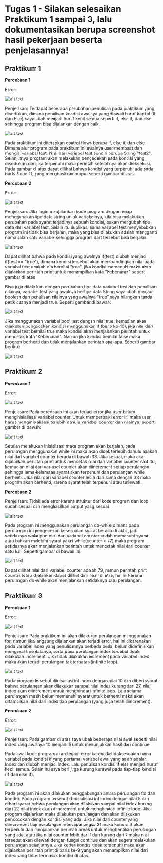 # Tugas 1 - Silakan selesaikan Praktikum 1 sampai 3, lalu dokumentasikan berupa screenshot hasil pekerjaan beserta penjelasannya!

## Praktikum 1
**Percobaan 1**

Error:

![alt text](/Pertemuan3/Praktikum/Dokumentasi/{88DDCEB3-89F5-4B3F-9A47-29659E3358DC}.png)

Penjelasan: Terdapat beberapa perubahan penulisan pada praktikum yang disediakan, dimana penulisan kondisi awalnya yang diawali huruf kapital (If dan Else) saya ubah menjadi huruf kecil semua seperti if, else if, dan else sehingga program bisa dijalankan dengan baik.

![alt text](/Pertemuan3/Praktikum/Dokumentasi/{15DB6B0D-15CE-4261-9487-CE136BDBFEF1}.png )

Pada praktikum ini diterapkan control flows berupa if, else if, dan else. Dimana alur program pada praktikum ini awalnya user membuat dan mengisi variabel test. Nilai dari variabel test sendiri berupa String "test2". Selanjutnya program akan melakukan pengecekan pada kondisi yang disediakan  dan jika terpenuhi maka perintah setelahnya akan dieksekusi. Pada gambar di atas dapat dilihat bahwa kondisi yang terpenuhi ada pada baris 5 dan 11, yang menghasilkan output seperti gambar di atas.

**Percobaan 2**

Error:

![alt text](/Pertemuan3/Praktikum/Dokumentasi/{57A5073A-7181-4546-88B6-B6ED8995E9ED}.png)

Penjelasan: Jika ingin menjalankan kode program dengan tetap menggunakan tipe data string untuk variabelnya, kita bisa melakukan perubahan pada syarat terjadinya sebuah kondisi, bukan mengubah tipe data dari variabel test. Selain itu duplikasi nama variabel test menyebabkan program ini tidak bisa berjalan, maka yang bisa dilakukan adalah mengganti nama salah satu variabel sehingga program dart tersebut bisa berjalan.

![alt text](/Pertemuan3/Praktikum/Dokumentasi/{01C78659-901A-436C-82EE-FD4D52F50A84}.png)


Dapat dilihat bahwa pada kondisi yang awalnya if(test) diubah menjadi if(test == "true"), dimana kondisi tersebut akan membandingkan nilai pada variabel test apakah dia bernilai "true", jika kondisi memenuhi maka akan dijalankan perintah print untuk menampilkan kata "Kebenaran" seperti gambar di atas

Bisa juga dilakukan dengan perubahan tipe data variabel test dan penulisan nilainya, variabel test yang awalnya bertipe data String saya ubah menjadi boolean dan penulisan nilainya yang awalnya "true" saya hilangkan tanda petik duanya menjadi true. Seperti gambar di bawah:

![alt text](/Pertemuan3/Praktikum/Dokumentasi/{6017A429-6F09-4497-B838-EFEEC3ACBD10}.png)

Jika menggunakan variabel bool test dengan nilai true, kemudian akan dilakukan pengecekan kondisi menggunakan if (baris ke-13), jika nilai dari variabel test bernilai true maka kondisi akan menjalankan perintah untuk mencetak kata "Kebenaran". Namun jika kondisi bernilai false maka program berhenti dan tidak menjalankan perintah apa-apa. Seperti gambar berikut:

![alt text](/Pertemuan3/Praktikum/Dokumentasi/{3725CD36-18A4-4FFE-83D6-D3BD0F4DF358}.png)


## Praktikum 2
**Percobaan 1**

Error:

![alt text](/Pertemuan3/Praktikum/Dokumentasi/{ACB52D6C-F4C0-4364-AF98-EA5AD7759D44}.png)

Penjelasan: Pada percobaan ini akan terjadi error jika user belum menginisialisasi variabel counter. Untuk memperbaiki error ini maka user harus menginisialisasi terlebih dahulu variabel counter dan nilainya, seperti gambar di bawah:

![alt text](/Pertemuan3/Praktikum/Dokumentasi/{970F1552-4541-458F-92F4-826FA0CEB0C3}.png)

Setelah melakukan inisialisasi maka program akan berjalan, pada perulangan menggunakan while ini maka akan dicek terlebih dahulu apakah nilai dari variabel counter berada di bawah 33. Jika sesuai, maka akan dijalankan perintah print untuk mencetak nilai dari variabel counter saat itu, kemudian nilai dari variabel counter akan diincrement setiap perulangan sehingga lama-kelamaan syarat akan terpenuhi dan perulangan while berhenti. JIka nilai dari variabel counter lebih dari sama dengan 33 maka program akan berhenti, karena syarat telah terpenuhi atau terlewati.

**Percobaan 2**

Penjelasan: Tidak ada error karena struktur dari kode program dan loop sudah sesuai dan menghasilkan output yang sesuai.

![alt text](/Pertemuan3/Praktikum/Dokumentasi/{76522157-EA78-4B02-AE95-3CBD0866BA97}.png)

Pada program ini menggunakan perulangan do-while dimana pada perulangan ini pengecekan kesesuaian syarat berada di akhir, jadi setidaknya walaupun nilai dari variabel counter sudah memenuhi syarat atau bahkan melebihi syarat yakni while(counter < 77) maka program setidaknya akan menjalankan perintah untuk mencetak nilai dari counter satu kali. Seperti gambar di bawah ini:

![alt text](/Pertemuan3/Praktikum/Dokumentasi/{156EAF52-951B-4349-BF8C-B96C824E4DD0}.png)
 
Dapat dilihat nilai dari variabel counter adalah 79, namun perintah print counter tetap dijalankan dapat dilihat dari hasil di atas, hal ini karena perulangan do-while akan menjalankan setidaknya satu perulangan.
## Praktikum 3
**Percobaan 1**

Error:

![alt text](/Pertemuan3/Praktikum/Dokumentasi/{3D8AC0BA-645F-4B6C-8577-591D0A1442A5}.png)

Penjelasan: Pada praktikum ini akan dilakukan perulangan menggunakan for, namun jika langsung dijalankan akan terjadi error, hal ini dikarenakan pada variabel index yang penulisannya berbeda beda, belum didefinisikan mengenai tipe datanya, serta pada perulangan index tersebut tidak dilakukan increment. Jika tidak dilakukan increment pada variabel index maka akan terjadi perulangan tak terbatas (infinite loop).

![alt text](/Pertemuan3/Praktikum/Dokumentasi/{D3E35C89-562A-4669-9605-B8DC86D97977}.png)

Pada program tersebut diinisailasi int index dengan nilai 10 dan diberi syarat bahwa perulangan akan dilakukan sampai nilai index kurang dari 27, nilai index akan diincrement untuk menghindari infinite loop. Lalu selama perulangan masih belum memenuhi syarat untuk berhenti maka akan ditampilkan nilai dari index tiap perulangan (yang juga telah diincrement).

**Percobaan 2**

Error:

![alt text](/Pertemuan3/Praktikum/Dokumentasi/{E342D87C-18FB-49E1-8AC8-6F40660ACACF}.png)


Penjelasan: Pada gambar di atas saya ubah beberapa nilai awal seperti nilai index yang awalnya 10 menjadi 5 untuk menunjukkan hasil dari continue.

Pada awal kode program akan terjadi error karena ketidaksesuaian nama variabel pada kondisi if yang pertama, variabel awal yang salah adalah Index dan diubah menjadi index. Lalu penulisan kondisi if else menjadi huruf kecil semua. Selain itu saya beri juga kurung kurawal pada tiap-tiap kondisi (if dan else if).

![alt text](/Pertemuan3/Praktikum/Dokumentasi/{D39F5EBC-A8E1-4B94-822B-12DEBC05ABB7}.png)

Pada program ini akan dilakukan penggabungan antara perulangan for dan kondisi. Pada program tersebut diinisialisasi int index dengan nilai 5 dan diberi syarat bahwa perulangan akan dilakukan sampai nilai index kurang dari 27, nilai index akan diincrement untuk menghindari infinite loop. Jika program dijalankan maka dilakukan perulangan dan akan dilakukan pencocokan dengan kondisi yang ada. Jika nilai dari counter yang diincrement tiap perulangan mencapai angka 21 maka kondisi if akan terpenuhi dan menjalankan perintah break untuk menghentikan perulangan yang ada, atau jika nilai counter lebih dari 1 dan kurang dari 7 maka nilai tersebut akan dilewati dengan fungsi continue dan akan segera melakukan perulangan selanjutnya. Jika kedua kondisi tidak terpenuhi maka akan dijalankan perintah print di baris ke-9 yang akan menampilkan nilai dari index yang tidak termasuk kondisi di atas.
